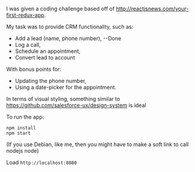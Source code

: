 I was given a coding challenge based off of
http://reactjsnews.com/your-first-redux-app.

My task was to provide CRM functionality, such as:
* Add a lead (name, phone number), --Done
* Log a call,
* Schedule an appointment,
* Convert lead to account

With bonus points for:
* Updating the phone number,
* Using a date-picker for the appointment.

In terms of visual styling, something similar to https://github.com/salesforce-ux/design-system is ideal

To run the app:
```
npm install
npm start
```

(If you use Debian, like me, then you might have to make a soft link to call nodejs node)

Load `http://localhost:8080`
